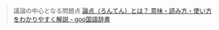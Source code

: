 > 議論の中心となる問題点
[論点（ろんてん）とは？ 意味・読み方・使い方をわかりやすく解説 - goo国語辞書](https://dictionary.goo.ne.jp/word/%E8%AB%96%E7%82%B9/)